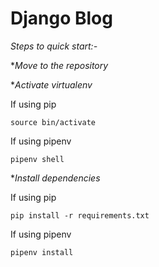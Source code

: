 # Django Blog
_Steps to quick start:-_

**Move to the repository*

**Activate virtualenv*

If using pip

    source bin/activate

If using pipenv

    pipenv shell



**Install dependencies*

If using pip

    pip install -r requirements.txt

If using pipenv
    
    pipenv install

